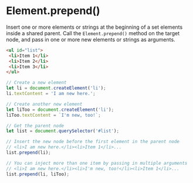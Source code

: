 # Element.prepend()

Insert one or more elements or strings at the beginning of a set elements inside a shared parent. Call the `Element.prepend()` method on the target node, and pass in one or more new elements or strings as arguments.

```html
<ul id="list">
 <li>Item 1</li>
 <li>Item 2</li>
 <li>Item 3</li>
</ul>
```

```js
// Create a new element
let li = document.createElement('li');
li.textContent = 'I am new here.';

// Create another new element
let liToo = document.createElement('li');
liToo.textContent = `I'm new, too!`;

// Get the parent node
let list = document.querySelector('#list');

// Insert the new node before the first element in the parent node
// <li>I am new here.</li><li>Item 1</li>...
list.prepend(li);

// You can inject more than one item by passing in multiple arguments
// <li>I am new here.</li><li>I'm new, too!</li><li>Item 1</li>...
list.prepend(li, liToo);
```
